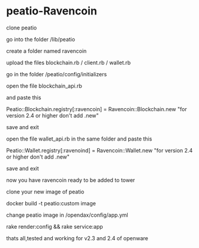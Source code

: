 # peatio-Ravencoin

clone peatio

go into the folder /lib/peatio

create a folder named ravencoin

upload the files blockchain.rb / client.rb / wallet.rb

go in the folder /peatio/config/initializers

open the file blockchain_api.rb

and paste this      

Peatio::Blockchain.registry[:ravencoin] = Ravencoin::Blockchain.new "for version 2.4 or higher don't add .new"

save and exit

open the file wallet_api.rb in the same folder and paste this

Peatio::Wallet.registry[:ravenoind] = Ravencoin::Wallet.new  "for version 2.4 or higher don't add .new"

save and exit

now you have ravencoin ready to be added to tower

clone your new image of peatio

docker build -t peatio:custom image

change peatio image in /opendax/config/app.yml

rake render:config && rake service:app


thats all,tested and working for v2.3 and 2.4 of openware
